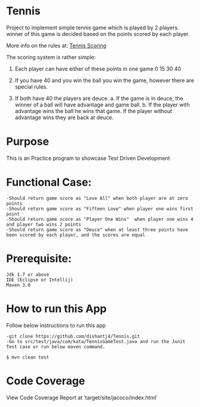 # Tennis
Project to implement simple tennis game which is played by 2 players.
winner of this game is decided based on the points scored by each player.

More info on the rules at: [Tennis Scoring](http://en.wikipedia.org/wiki/Tennis#Scoring)

The scoring system is rather simple:

1. Each player can have either of these points in one game 0 15 30 40

2. If you have 40 and you win the ball you win the game, however there are special rules.

3. If both have 40 the players are deuce. a. If the game is in deuce, the winner of a ball will have advantage and game ball. b.
If the player with advantage wins the ball he wins that game. If the player without advantage wins they are back at deuce.

# Purpose
This is an Practice program to showcase Test Driven Development

# Functional Case:

````
-Should return game score as "Love All" when both player are at zero points
-Should return game score as "Fifteen Love" when player one wins first point
-Should return game score as "Player One Wins"  when player one wins 4 and player two wins 2 points
-Should return game score as "Deuce" when at least three points have been scored by each player, and the scores are equal

````

# Prerequisite:

````
Jdk 1.7 or above
IDE (Eclipse or Intellij)
Maven 3.0
````

# How to run this App

Follow below instructions to run this app
````
-git clone https://github.com/dishantj4/Tennis.git
-Go to src/test/java/com/kata/TennisGameTest.java and run the Junit Test case or run below maven command.

$ mvn clean test

````

# Code Coverage

View Code Coverage Report at ‘target/site/jacoco/index.html’





